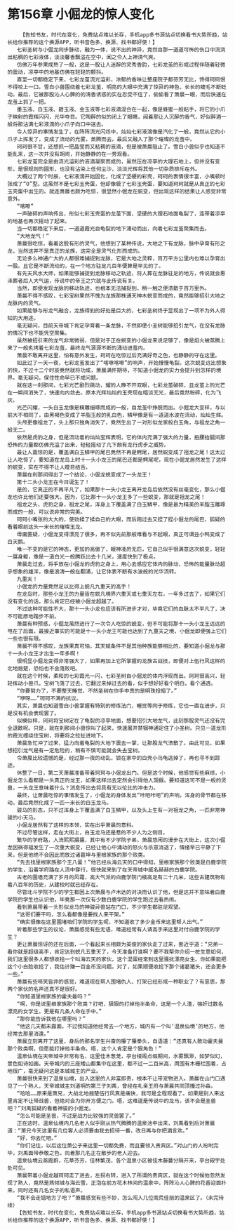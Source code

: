 # 第156章 小倔龙的惊人变化
        【告知书友，时代在变化，免费站点难以长存，手机app多书源站点切换看书大势所趋，站长给你推荐的这个换源APP，听书音色多、换源、找书都好使！】
       七彩圣树与小倔龙同步脉动，融为一体，说不出的神异，竟然自那一道道可怖的伤口中流淌出粘稠的七彩液体，淡淡馨香飘溢在空中，闻之令人上神清气爽。
       仿佛万年参果成熟了一般，这是一股让人迷醉的灵秀香韵，七彩龙茧的形成过程伴随着轻微的震动，凉亭中的地基仿佛在轻轻的颤抖。
       直至一切都稳定下来，七彩龙茧流光溢彩，浓郁的香味让整座院子都芬芳无比，馋得珂珂恨不得咬上一口。雪白小兽围绕着七彩龙茧，明亮的大眼中充满了惊异的神色，长长的睫毛不断眨动。最后，它被那股沁人心脾的的清香诱惑的实在忍受不住了，偷偷看了萧晨一眼，而后快速在龙茧上抓了一把。
       墨玉液、白玉液、碧玉液、金玉液等七彩液滴混合在一起，像是蜂蜜一般粘手，将它的小爪子映射的霞辉闪闪，光华夺目。它陶醉的似的闭上了眼睛，闻着那让人沉醉的香气，好似醉酒一般将那沾满七彩液滴的小爪子向口中送去。
       令人惊异的事情发生了，在阵阵流光闪烁中，灿灿七彩液滴像是汽化了一般，竟然从它的小爪子上挥发了，变成了流动的光雾，蒸腾而去，最后又融入了那个璀璨的龙茧中。
       珂珂很不甘，还想抓一把晶莹而又粘稠的液滴，但是被萧晨阻止了。雪白小兽似乎也知道不能乱来，这一次并没有胡闹，开始静静的在一旁观看。
       七彩龙茧完全是由流光溢彩的液滴凝聚而成的，虽然压在凉亭的大理石地上，但并没有变形，是很规则的圆形，也没有沾染上任何尘沙，淡淡光辉将其他一切杂质排斥在外。
       大概过了两个时辰，七彩液滴开始固化，化成了坚硬的彩壳，珂珂的表情很丰富，小嘴顿时张成了“O”型。这虽然不是七彩玉壳蛋，但却像极了七彩玉壳蛋，要知道珂珂就是从真正的七彩玉壳蛋中出生的。就连萧晨也颇为吃惊，很显然小倔龙在蜕变，但出现这样的结果让人感觉非常意外。
       “喀嚓”
       一声破碎的声响传出，形似七彩玉壳蛋的龙茧下面，坚硬的大理石地面龟裂了，连带着凉亭的地基也再次摇动了起来。
       当一切都稳定下来后，一道道霞光自龟裂的地下涌动而出，向着七彩龙茧聚集而去。
       “大地龙气！”
       萧晨很吃惊，看着这股有形的灵气，他想到了某种传说，大地之下有龙脉，脉中孕育有形之龙，当然这并不是真正的龙族，这完全是灵气化形而成的。
       无论多么神通广大的人都很难捕捉到龙脉，它是大地之灵粹，百万平方公里内也难以孕育出一股。且它是不断流动的，在一个地方驻足几百年便算是罕见的了。
       有先天风水大师，如果能够捕捉到龙脉移动之轨迹，将人葬在龙脉驻足的地方，传说就会惠泽葬者后人大气运，传说中的帝王之穴就与此传说有关。
       当然，即便发现龙脉的移动轨迹，也根本无法捕捉到，稍一触之便溃散于百万里外。
       萧晨不得不感叹，七彩宝树果然不愧为龙族那株通天神木蜕变而成的，竟然能够招引大地之龙脉内的灵气。
       如果能够与形龙气融合，龙族得到的好处是巨大的，七彩圣树终于显现出了一项不为外人得知的大用途。
       毫无疑问，目前天帝城下肯定孕育着一条龙脉，不然即便小圣树能够招引龙气，在没有龙脉的情况下也不能凭空聚集。
       虽然被招引来的龙气非常微弱，但是对于正在蜕变的小倔龙来说足够了，像是焰火被蒸腾上来了一般炙烤着七彩龙茧，最终龙气源源不断的涌动进茧内。
       萧晨不敢离开这里，怕有意外发生，珂珂在吃惊过后充满好奇之色，也静静的守在这里。
       如此过了一天一夜，七彩龙茧发出了“喀嚓喀嚓”的响声，开始慢慢龟裂。这次蜕变远比想象的快，不过十二个时辰竟然就将功成，萧晨满怀期待，不知道小倔龙的实力会提升到怎样的境界。毫无疑问，保住性命早已不成问题。
       就在这一刹那间，七彩光芒剧烈跳动，耀的人睁不开双眼，七彩龙茧破碎，且龙茧上的光芒在一瞬间消失了，快速向内敛去。原本光辉灿灿的玉壳现在暗淡无光，最后竟然粉碎，化为飞灰。
       光芒闪耀，一头白玉龙像是精雕细琢而成的一般，自龙茧中挣脱而出。小倔龙大变样，与以前大不相同了，由黑褐色变成了羊脂玉般的乳白色，鳞甲像是有一道道水波在流动，灿灿生辉。
       头颅更像祖龙了，头上那只独角消失了，竟然生出了一对形似龙家般白玉角，与祖龙之角一般无二。
       依然是虎豹之身，但是流动着的灿灿宝辉表明，它的体内充满了强大的力量，扭腰抬腿间那恐怖的力量都仿佛充溢了出来，轻轻摇动了几下颇有龙行虎步之威势。
       最让人震惊的是，覆盖满白玉鳞甲的尾巴竟然不再是鳄尾，居然蜕变成了祖龙之尾！这太过让人吃惊了，要知道在龙岛上时十一头小龙王的尾巴还都是鳄尾呢，现在小倔龙居然发生了这样的蜕变，实在不得不让人瞠目结舌。
       萧晨在刹那间得出了一个结论，小倔龙蜕变成了一头龙王！
       第十二头小龙王在今日诞生了！
       是的，它真正的不再平凡了，如果那十一头小龙王离开龙岛后依然没有丝毫变化，那么小倔龙也许比他们还要强大。因为，它比那十一头小龙王多了一些蜕变，那就是祖龙之尾！
       祖龙之头，虎豹之身，祖龙之尾，浑身上下覆盖满了白玉鳞甲，像是最为精美的羊脂玉雕琢而成的一般，可以说非常的完美。
       珂珂小嘴张的大大的，使劲揉了揉自己的大眼，而后跑过去又捏了捏小倔龙的尾巴，狐疑的看着眼前这头一米长的璀璨玉龙。
       毋庸置疑，小倔龙变得漂亮了很多，再不似先前那般难看与不起眼，真正可谓丑小鸭变成了白天鹅。
       唯一不变的是它的神态，更加的高傲了，眼神凌厉无匹，它自己似乎很满意这次蜕变，轻轻一展身躯，像是一道白光一般腾跃出去十几米，速度快到了极点。
       萧晨走过去，将手放在小倔龙的虎豹之身上，用心去感应它体内的脉动，恐怖的能量脉动超乎想象的雄浑，像是浪涛一般在翻涌，让它体表不断有水波般的光华流转。
       九重天！
       小倔龙的力量竟然足以比得上蜕凡九重天的高手！
       在龙岛时，那些小龙王的力量皆在蜕凡境界六重天或七重天左右，一年多过去了，如果它们没有变化的话，那么肯定已经被小倔龙超越了。
       不过这种可能性不大，那十一头小龙也应该有所进步才对，毕竟它们的血脉太不平凡了，决不可能原地踏步不前。
       萧晨有种预感，小倔龙虽然进行了一次令人吃惊的蜕变，但不可能将那十一头小龙王远远的甩在了后面，最接近事实的可能是十一头小龙王可能也达到了九重天之境，小倔龙即便强上它们一些也很有限。
       萧晨不得不感叹，龙族果真可怕，其天赋条件不是其他种族能够相比的，要知道小倔龙与那十一头小龙王才出生一年多啊！
       很明显小倔龙变得非常强大了，如果再加上它所掌握的龙族古战技，即便对上伍行风这样的北地翘楚，恐怕也不会落败吧。
       就在这个时候，柔和的七彩霞光一闪，七彩圣树自小倔龙的体内浮现而出。珂珂很高兴，轻轻挥动小兽爪，宝树飞落了过去，它翻过来掉过去的看，似乎想好好看个明白，看个通透。
       “你要努力了，不要整天睡觉，不然圣树在你手中真的是明珠投暗了。”
       “咿呀……”珂珂不满的抗议。
       其实，萧晨也知道雪白小兽掌握有特别的修炼法门，睡觉等同于修炼，它也一直在进步，只是没有机会表现罢了。
       似模似样，珂珂将宝树定在了龟裂的凉亭地面，想要招引大地龙气，此刻那股灵气还没有完全退散呢。只是，就在刹那间小兽惊叫了起来，快速展开禁锢神通定住了小圣树。只见一道龙形的霞光缠绕住宝树，将要将之拉扯进地下。
       萧晨急忙冲了过来，猛力向着龟裂的大地下震去一掌，让那股龙气溃散了。由此可见，如果想招引龙气是有一定危险的，稍有不慎可能就会失去宝树。
       令萧晨比较遗憾的是，经过那一夜的动乱，锁在家中的白壳小乌龟逃掉了，再也寻不到踪迹。
       休整了一日，第二天萧晨准备带着珂珂与小倔龙出门。但是这个时候，他感觉有些麻烦，小倔龙怎么看都是一头真正的龙王，如果这样出去定然会引得他人觊觎。要知道这可不是一般的灵兽，一头龙王意味着什么？消息传出去将具有无以伦比的冲击力。
       最终，让萧晨吃惊的事情发生了，小倔龙的身体发出“咔吧咔吧”的声响，浑身的骨节都在移动，最后竟然化成了一匹一米长的白玉龙马。
       骏马的形态，只不过浑身上下覆盖满了白玉鳞甲，以及头上生有一对祖龙之角，一匹非常神骏的小天马。
       小倔龙居然有了这样的本领，实在出乎萧晨的意料。
       不过尽管这样，走在大街上，白玉龙马还是惹的不少人为之侧目。
       繁华的学府路，人流熙熙攘攘，其中有不少学院子弟，萧晨悠闲的漫步在大街上，这次小倔龙因祸得福发生了一次重大蜕变，已经让他心中涌动的怒火与杀意消退了，情绪早已平静了下来，但是他绝不会因此而放过诸葛坤与里根家族的那个败类。
       “先去找里根家族那个王八蛋！”他已经从海云天的口中得知，里根家族那个败类是白鹿学院的学生，沿着学府路在人流中穿行，很快就来到了在天帝城中威名赫赫的白鹿学院。
       古老的围墙充满了岁月的风霜，高大气派的白鹿学院门楼高足有二十几米，这些古建筑物有着八百年的历史，从建校时就已经存在。
       尽管北斗学院不少的学生都因上次萧晨与卢木达的对决而认识了他，但是这并不意味着白鹿学院的学生也认识他，毕竟那一次仅有少数白鹿学院的学生跑过去看热闹。
       看到萧晨带着一头形似龙马的神骏异兽站在门口，不少学生都驻足观望。
       “这哥们要干吗，怎么看都像是要找人来干架。”
       “确实很像在这里围堵咱们学院的学生呢，不知道收了多少金币来这里帮人出气。”
       听着那些学生的议论，萧晨感觉有些无语，难道经常有人请高手来这里对付白鹿学院的学生？
       更让萧晨惊讶的还在后面，一个看起来长相颇为英俊的家伙走了过来，套近乎道：“兄弟一看你就是超级高手，肯定达到蜕凡五重天了，今天准备打谁啊？要不我帮你介绍一桩生意如何，我们这里很多人都想收拾一个叫海云天的家伙，这个混蛋经常到这里骚扰漂亮女生。你如果能把这个小白脸收拾了，我估计赚一百金币没问题。对了，如果顺便收拾下那个诸葛猪头，还会更多一些。”
       萧晨有些啼笑皆非的感觉，难道现在帮人围堵仇人、打架已经形成一种职业了？有意思，那两个家伙的名声还真不是很好。
       “你知道里根家族的霍夫曼吗？”
       “啊，你是说里根家族那个败类？打吧，狠狠的打掉他半条命，这是一个人渣，强奸过数名漂亮的女学生，更是有几条人命在手中。”
       “那你能告诉我他在哪里吗？”
       “他这几天都未露面，不过我知道他经常去一个地方，城内有一个叫‘温泉仙境’的地方，他经常去那里消遣。”
       萧晨立刻离开了这里，身后的那名学生兴奋的攥了攥拳头，自语道：“还真有人敢动霍夫曼那个败类啊，但愿能打掉他半条命。唔，这个人肯定是个狠角色！”
       温泉仙境在天帝城中非常有名，这里佳木葱茏，亭台楼阁点缀期间，水雾飘渺，如梦似幻，景色如诗如画。天帝城内的三座矮山都集中在这里，都不过一二百米高，周围有木栅栏围着，占地很广，毫无疑问这是本城城主的产业。
       萧晨很快来到了温泉仙境，出入这里的人非富即贵，根本不让带宠物进入。萧晨在山门口遇见了一个熟人，天帝城城主刘道明的第三子刘禹，曾经在礼亲王府与萧晨共同顶撞过孙淼。
       “哈哈……原来是萧兄，大战北地翘楚伍行风真是痛快，我可是全程观看了。如果是别人来这里肯定不让带战兽，但绝对会为你开方便之门。唔，这难道是传说中的龙马，该不会是圣兽吧？”刘禹狐疑的看着神骏的小倔龙。
       “怎么可能是圣兽，不过是战力比较强的灵兽罢了。”
       正在这时，温泉仙境内几名老人似乎刚从热气腾腾的温泉池中出来，刘禹看到后对萧晨道：“萧兄今天这里有几位客人必须要由我去招待一番，改日再与你把酒言欢。”
       “好，你去忙吧。”
       “你们记住，以后这位萧公子来这里一切都免费，而且要领入贵宾区。”对山门的人吩咐完毕，刘禹面带恭敬之色，向着那几名正在散步的老人迎去。
       温泉仙境云蒸霞蔚，花草芬芳，佳林繁茂，各个温泉小区被佳木藤蔓分隔开来，亭台殿宇处处可见。
       萧晨带着小倔龙越珂珂走了进去，左拐右转，进入了所谓的贵宾区，就在这个时候他忽然发现了熟人，竟然是燕倾城与海云雪，正泡在前方花木林间的温泉中，阵阵沁人心脾的花香迎面扑来，同时还有几名女子的私语声。
       “我不会走错地方了吧？”萧晨感觉有些不妙，怎么闯入几位南荒佳丽的温泉区了。（未完待续）
       【告知书友，时代在变化，免费站点难以长存，手机app多书源站点切换看书大势所趋，站长给你推荐的这个换源APP，听书音色多、换源、找书都好使！】